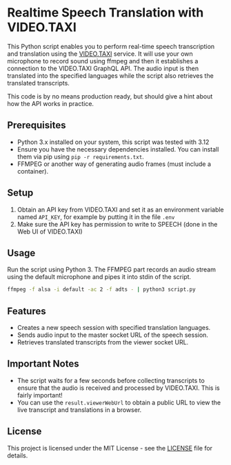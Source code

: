 # Realtime Speech Translation with VIDEO.TAXI

This Python script enables you to perform real-time speech transcription and translation using the [VIDEO.TAXI](https://service.video.taxi) service.
It will use your own microphone to record sound using ffmpeg and then it establishes a connection to the VIDEO.TAXI GraphQL API.
The audio input is then translated into the specified languages while the script also retrieves the translated transcripts.

This code is by no means production ready, but should give a hint about how the API works in practice.

## Prerequisites

- Python 3.x installed on your system, this script was tested with 3.12
- Ensure you have the necessary dependencies installed. You can install them via pip using `pip -r requirements.txt`.
- FFMPEG or another way of generating audio frames (must include a container).

## Setup

1. Obtain an API key from VIDEO.TAXI and set it as an environment variable named `API_KEY`, for example by putting it in the file `.env`
2. Make sure the API key has permission to write to SPEECH (done in the Web UI of VIDEO.TAXI)

## Usage

Run the script using Python 3. The FFMPEG part records an audio stream using the default microphone and pipes it into stdin of the script.

```bash
ffmpeg -f alsa -i default -ac 2 -f adts - | python3 script.py
```

## Features

- Creates a new speech session with specified translation languages.
- Sends audio input to the master socket URL of the speech session.
- Retrieves translated transcripts from the viewer socket URL.

## Important Notes

- The script waits for a few seconds before collecting transcripts to ensure that the audio is received and processed by VIDEO.TAXI. This is fairly important!
- You can use the `result.viewerWebUrl` to obtain a public URL to view the live transcript and translations in a browser.

## License

This project is licensed under the MIT License - see the [LICENSE](LICENSE) file for details.
